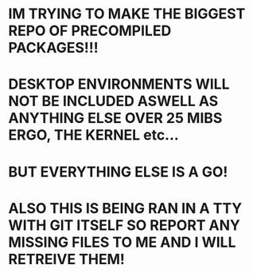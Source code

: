 # IM TRYING TO MAKE THE BIGGEST REPO OF PRECOMPILED PACKAGES!!!

# DESKTOP ENVIRONMENTS WILL NOT BE INCLUDED ASWELL AS ANYTHING ELSE OVER 25 MIBS ERGO, THE KERNEL etc...

# BUT EVERYTHING ELSE IS A GO!

# ALSO THIS IS BEING RAN IN A TTY WITH GIT ITSELF SO REPORT ANY MISSING FILES TO ME AND I WILL RETREIVE THEM!
